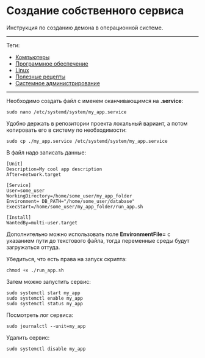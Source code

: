 # Создание собственного сервиса

Инструкция по созданию демона в операционной системе.

---

Теги:

- [Компьютеры](../../_tags/Компьютеры.md)
- [Программное обеспечение](../../_tags/Программное%20обеспечение.md)
- [Linux](../../_tags/Linux.md)
- [Полезные рецепты](../../_tags/Полезные%20рецепты.md)
- [Системное администрирование](../../_tags/Системное%20администрирование.md)

---

Необходимо создать файл с именем оканчивающимся на **.service**:

```shell
sudo nano /etc/systemd/system/my_app.service
```

Удобно держать в репозитории проекта локальный вариант, а потом копировать его
в систему по необходимости:

```shell
sudo cp ./my_app.service /etc/systemd/system/my_app.service
```

В файл надо записать данные:

```
[Unit]
Description=My cool app description
After=network.target

[Service]
User=some_user
WorkingDirectory=/home/some_user/my_app_folder
Environment= DB_PATH="/home/some_user/database"
ExecStart=/home/some_user/my_app_folder/run_app.sh

[Install]
WantedBy=multi-user.target
```

Дополнительно можно использовать поле **EnvironmentFile=** с указанием пути до
текстового файла, тогда переменные среды будут загружаться оттуда.

Убедиться, что есть права на запуск скрипта:

```shell
chmod +x ./run_app.sh
```

Затем можно запустить сервис:

```shell
sudo systemctl start my_app
sudo systemctl enable my_app
sudo systemctl status my_app
```

Посмотреть лог сервиса:

```shell
sudo journalctl --unit=my_app
```

Удалить сервис:

```shell
sudo systemctl disable my_app
```
